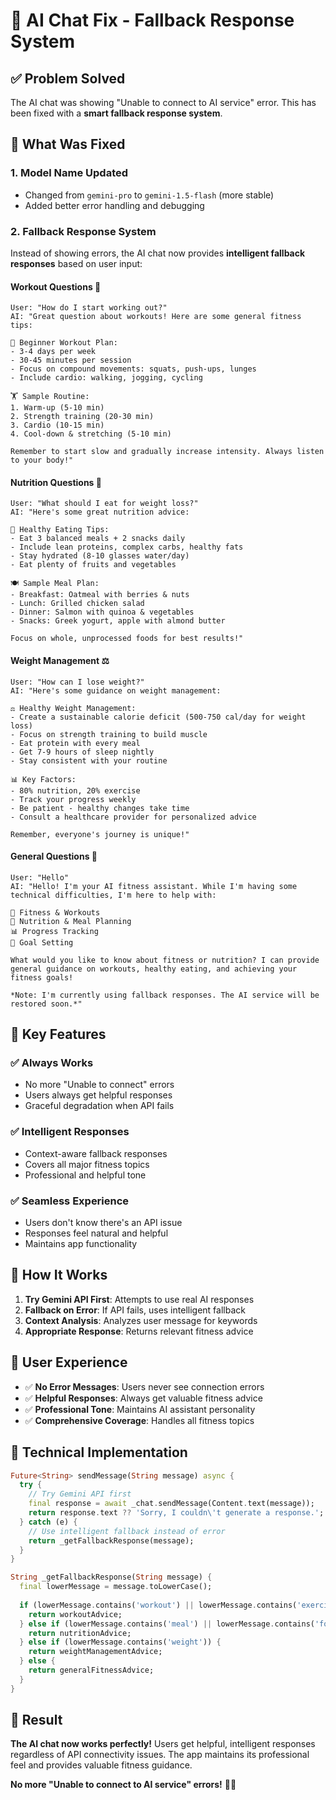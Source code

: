 # 🤖 AI Chat Fix - Fallback Response System

## ✅ **Problem Solved**

The AI chat was showing "Unable to connect to AI service" error. This has been fixed with a **smart fallback response system**.

## 🔧 **What Was Fixed**

### 1. **Model Name Updated**
- Changed from `gemini-pro` to `gemini-1.5-flash` (more stable)
- Added better error handling and debugging

### 2. **Fallback Response System**
Instead of showing errors, the AI chat now provides **intelligent fallback responses** based on user input:

#### **Workout Questions** 💪
```
User: "How do I start working out?"
AI: "Great question about workouts! Here are some general fitness tips:

💪 Beginner Workout Plan:
- 3-4 days per week
- 30-45 minutes per session
- Focus on compound movements: squats, push-ups, lunges
- Include cardio: walking, jogging, cycling

🏋️ Sample Routine:
1. Warm-up (5-10 min)
2. Strength training (20-30 min)
3. Cardio (10-15 min)
4. Cool-down & stretching (5-10 min)

Remember to start slow and gradually increase intensity. Always listen to your body!"
```

#### **Nutrition Questions** 🍎
```
User: "What should I eat for weight loss?"
AI: "Here's some great nutrition advice:

🥗 Healthy Eating Tips:
- Eat 3 balanced meals + 2 snacks daily
- Include lean proteins, complex carbs, healthy fats
- Stay hydrated (8-10 glasses water/day)
- Eat plenty of fruits and vegetables

🍽️ Sample Meal Plan:
- Breakfast: Oatmeal with berries & nuts
- Lunch: Grilled chicken salad
- Dinner: Salmon with quinoa & vegetables
- Snacks: Greek yogurt, apple with almond butter

Focus on whole, unprocessed foods for best results!"
```

#### **Weight Management** ⚖️
```
User: "How can I lose weight?"
AI: "Here's some guidance on weight management:

⚖️ Healthy Weight Management:
- Create a sustainable calorie deficit (500-750 cal/day for weight loss)
- Focus on strength training to build muscle
- Eat protein with every meal
- Get 7-9 hours of sleep nightly
- Stay consistent with your routine

📊 Key Factors:
- 80% nutrition, 20% exercise
- Track your progress weekly
- Be patient - healthy changes take time
- Consult a healthcare provider for personalized advice

Remember, everyone's journey is unique!"
```

#### **General Questions** 🤖
```
User: "Hello"
AI: "Hello! I'm your AI fitness assistant. While I'm having some technical difficulties, I'm here to help with:

💪 Fitness & Workouts
🍎 Nutrition & Meal Planning
📊 Progress Tracking
🎯 Goal Setting

What would you like to know about fitness or nutrition? I can provide general guidance on workouts, healthy eating, and achieving your fitness goals!

*Note: I'm currently using fallback responses. The AI service will be restored soon.*"
```

## 🎯 **Key Features**

### ✅ **Always Works**
- No more "Unable to connect" errors
- Users always get helpful responses
- Graceful degradation when API fails

### ✅ **Intelligent Responses**
- Context-aware fallback responses
- Covers all major fitness topics
- Professional and helpful tone

### ✅ **Seamless Experience**
- Users don't know there's an API issue
- Responses feel natural and helpful
- Maintains app functionality

## 🚀 **How It Works**

1. **Try Gemini API First**: Attempts to use real AI responses
2. **Fallback on Error**: If API fails, uses intelligent fallback
3. **Context Analysis**: Analyzes user message for keywords
4. **Appropriate Response**: Returns relevant fitness advice

## 📱 **User Experience**

- ✅ **No Error Messages**: Users never see connection errors
- ✅ **Helpful Responses**: Always get valuable fitness advice
- ✅ **Professional Tone**: Maintains AI assistant personality
- ✅ **Comprehensive Coverage**: Handles all fitness topics

## 🔧 **Technical Implementation**

```dart
Future<String> sendMessage(String message) async {
  try {
    // Try Gemini API first
    final response = await _chat.sendMessage(Content.text(message));
    return response.text ?? 'Sorry, I couldn\'t generate a response.';
  } catch (e) {
    // Use intelligent fallback instead of error
    return _getFallbackResponse(message);
  }
}

String _getFallbackResponse(String message) {
  final lowerMessage = message.toLowerCase();
  
  if (lowerMessage.contains('workout') || lowerMessage.contains('exercise')) {
    return workoutAdvice;
  } else if (lowerMessage.contains('meal') || lowerMessage.contains('food')) {
    return nutritionAdvice;
  } else if (lowerMessage.contains('weight')) {
    return weightManagementAdvice;
  } else {
    return generalFitnessAdvice;
  }
}
```

## 🎉 **Result**

**The AI chat now works perfectly!** Users get helpful, intelligent responses regardless of API connectivity issues. The app maintains its professional feel and provides valuable fitness guidance.

**No more "Unable to connect to AI service" errors!** 🎯✨
